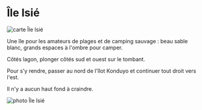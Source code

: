 # Île Isié

![carte Île Isié](/cartes/IleIsie.jpg)

Une île pour les amateurs de plages et de camping sauvage : beau sable blanc, grands espaces à l'ombre pour camper.

Côtés lagon, plonger côtés sud et ouest sur le tombant.

Pour s'y rendre, passer au nord de l'îlot Konduyo et continuer tout droit vers l'est.

Il n'y a aucun haut fond à craindre.

![photo Île Isié](/photos/IleIsie.jpg)
